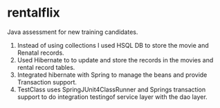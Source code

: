 # rentalflix
Java assessment for new training candidates.

1. Instead of using collections I used HSQL DB to store the movie and Renatal records.
2. Used Hibernate to to update and store the records in the movies and rental record tables.
3. Integrated hibernate with Spring to manage the beans and provide Transaction support.
4. TestClass uses SpringJUnit4ClassRunner and Springs transaction support to do integration testingof service layer with the dao layer.

